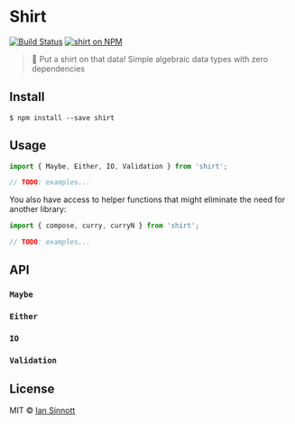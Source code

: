 # Shirt

[![Build Status](https://img.shields.io/circleci/project/iansinnott/shirt.svg)](https://circleci.com/gh/iansinnott/shirt)
[![shirt on NPM](https://img.shields.io/npm/v/shirt.svg)](https://www.npmjs.com/package/shirt)

> 👕 Put a shirt on that data! Simple algebraic data types with zero dependencies


## Install

```
$ npm install --save shirt
```


## Usage

```js
import { Maybe, Either, IO, Validation } from 'shirt';

// TODO: examples...
```

You also have access to helper functions that might eliminate the need for another library:

```js
import { compose, curry, curryN } from 'shirt';

// TODO: examples...
```

## API

### `Maybe`

### `Either`

### `IO`

### `Validation`

## License

MIT © [Ian Sinnott](https://www.iansinnott.com)
